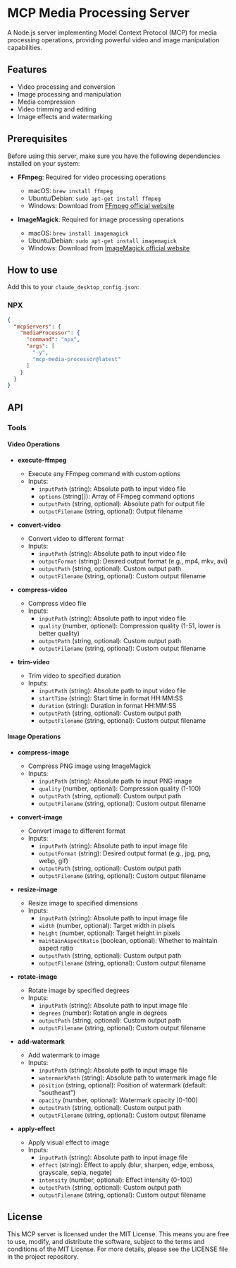 # MCP Media Processing Server

A Node.js server implementing Model Context Protocol (MCP) for media processing operations, providing powerful video and image manipulation capabilities.

## Features

* Video processing and conversion
* Image processing and manipulation
* Media compression
* Video trimming and editing
* Image effects and watermarking

## Prerequisites

Before using this server, make sure you have the following dependencies installed on your system:

* **FFmpeg**: Required for video processing operations
  * macOS: `brew install ffmpeg`
  * Ubuntu/Debian: `sudo apt-get install ffmpeg`
  * Windows: Download from [FFmpeg official website](https://ffmpeg.org/download.html)

* **ImageMagick**: Required for image processing operations
  * macOS: `brew install imagemagick`
  * Ubuntu/Debian: `sudo apt-get install imagemagick`
  * Windows: Download from [ImageMagick official website](https://imagemagick.org/script/download.php)

## How to use

Add this to your `claude_desktop_config.json`:

### NPX

```json
{
  "mcpServers": {
    "mediaProcessor": {
      "command": "npx",
      "args": [
        "-y",
        "mcp-media-processor@latest"
      ]
    }
  }
}
```

## API

### Tools

#### Video Operations

* **execute-ffmpeg**
  * Execute any FFmpeg command with custom options
  * Inputs:
    * `inputPath` (string): Absolute path to input video file
    * `options` (string[]): Array of FFmpeg command options
    * `outputPath` (string, optional): Absolute path for output file
    * `outputFilename` (string, optional): Output filename

* **convert-video**
  * Convert video to different format
  * Inputs:
    * `inputPath` (string): Absolute path to input video file
    * `outputFormat` (string): Desired output format (e.g., mp4, mkv, avi)
    * `outputPath` (string, optional): Custom output path
    * `outputFilename` (string, optional): Custom output filename

* **compress-video**
  * Compress video file
  * Inputs:
    * `inputPath` (string): Absolute path to input video file
    * `quality` (number, optional): Compression quality (1-51, lower is better quality)
    * `outputPath` (string, optional): Custom output path
    * `outputFilename` (string, optional): Custom output filename

* **trim-video**
  * Trim video to specified duration
  * Inputs:
    * `inputPath` (string): Absolute path to input video file
    * `startTime` (string): Start time in format HH:MM:SS
    * `duration` (string): Duration in format HH:MM:SS
    * `outputPath` (string, optional): Custom output path
    * `outputFilename` (string, optional): Custom output filename

#### Image Operations

* **compress-image**
  * Compress PNG image using ImageMagick
  * Inputs:
    * `inputPath` (string): Absolute path to input PNG image
    * `quality` (number, optional): Compression quality (1-100)
    * `outputPath` (string, optional): Custom output path
    * `outputFilename` (string, optional): Custom output filename

* **convert-image**
  * Convert image to different format
  * Inputs:
    * `inputPath` (string): Absolute path to input image file
    * `outputFormat` (string): Desired output format (e.g., jpg, png, webp, gif)
    * `outputPath` (string, optional): Custom output path
    * `outputFilename` (string, optional): Custom output filename

* **resize-image**
  * Resize image to specified dimensions
  * Inputs:
    * `inputPath` (string): Absolute path to input image file
    * `width` (number, optional): Target width in pixels
    * `height` (number, optional): Target height in pixels
    * `maintainAspectRatio` (boolean, optional): Whether to maintain aspect ratio
    * `outputPath` (string, optional): Custom output path
    * `outputFilename` (string, optional): Custom output filename

* **rotate-image**
  * Rotate image by specified degrees
  * Inputs:
    * `inputPath` (string): Absolute path to input image file
    * `degrees` (number): Rotation angle in degrees
    * `outputPath` (string, optional): Custom output path
    * `outputFilename` (string, optional): Custom output filename

* **add-watermark**
  * Add watermark to image
  * Inputs:
    * `inputPath` (string): Absolute path to input image file
    * `watermarkPath` (string): Absolute path to watermark image file
    * `position` (string, optional): Position of watermark (default: "southeast")
    * `opacity` (number, optional): Watermark opacity (0-100)
    * `outputPath` (string, optional): Custom output path
    * `outputFilename` (string, optional): Custom output filename

* **apply-effect**
  * Apply visual effect to image
  * Inputs:
    * `inputPath` (string): Absolute path to input image file
    * `effect` (string): Effect to apply (blur, sharpen, edge, emboss, grayscale, sepia, negate)
    * `intensity` (number, optional): Effect intensity (0-100)
    * `outputPath` (string, optional): Custom output path
    * `outputFilename` (string, optional): Custom output filename


## License

This MCP server is licensed under the MIT License. This means you are free to use, modify, and distribute the software, subject to the terms and conditions of the MIT License. For more details, please see the LICENSE file in the project repository.
